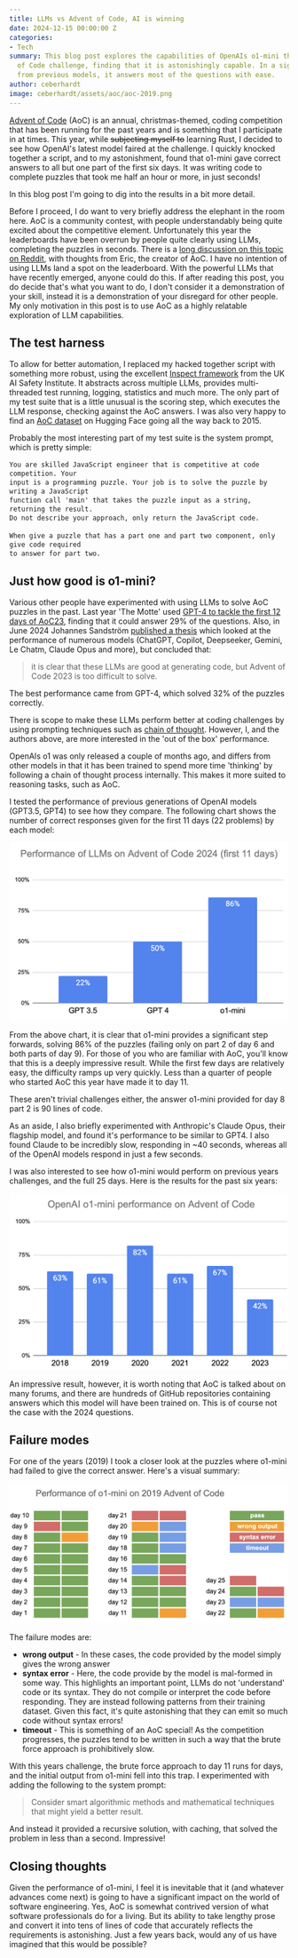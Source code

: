 ```yaml
---
title: LLMs vs Advent of Code, AI is winning
date: 2024-12-15 00:00:00 Z
categories:
- Tech
summary: This blog post explores the capabilities of OpenAIs o1-mini through the Advent
  of Code challenge, finding that it is astonishingly capable. In a significant step-up
  from previous models, it answers most of the questions with ease.
author: ceberhardt
image: ceberhardt/assets/aoc/aoc-2019.png
---
```


[Advent of Code](https://adventofcode.com/) (AoC) is an annual, christmas-themed, coding competition that has been running for the past years and is something that I participate in at times. This year, while ~~subjecting myself to~~ learning Rust, I decided to see how OpenAI's latest model faired at the challenge. I quickly knocked together a script, and to my astonishment, found that o1-mini gave correct answers to all but one part of the first six days. It was writing code to complete puzzles that took me half an hour or more, in just seconds!

In this blog post I'm going to dig into the results in a bit more detail.

Before I proceed, I do want to very briefly address the elephant in the room here. AoC is a community contest, with people understandably being quite excited about the competitive element. Unfortunately this year the leaderboards have been overrun by people quite clearly using LLMs, completing the puzzles in seconds. There is a [long discussion on this topic on Reddit](https://www.reddit.com/r/adventofcode/comments/1h9cub8/discussion_on_llm_cheaters/), with thoughts from Eric, the creator of AoC. I have no intention of using LLMs land a spot on the leaderboard. With the powerful LLMs that have recently emerged, anyone could do this. If after reading this post, you do decide that's what you want to do, I don't consider it a demonstration of your skill, instead it is a demonstration of your disregard for other people. My only motivation in this post is to use AoC as a highly relatable exploration of LLM capabilities.

## The test harness

To allow for better automation, I replaced my hacked together script with something more robust, using the excellent [Inspect framework](https://inspect.ai-safety-institute.org.uk/) from the UK AI Safety Institute. It abstracts across multiple LLMs, provides multi-threaded test running, logging, statistics and much more. The only part of my test suite that is a little unusual is the scoring step, which executes the LLM response, checking against the AoC answers. I was also very happy to find an [AoC dataset](https://huggingface.co/datasets/isavita/advent-of-code/) on Hugging Face going all the way back to 2015.

Probably the most interesting part of my test suite is the system prompt, which is pretty simple:

~~~
You are skilled JavaScript engineer that is competitive at code competition. Your
input is a programming puzzle. Your job is to solve the puzzle by writing a JavaScript
function call 'main' that takes the puzzle input as a string, returning the result.
Do not describe your approach, only return the JavaScript code.

When give a puzzle that has a part one and part two component, only give code required
to answer for part two.
~~~

## Just how good is o1-mini?

Various other people have experimented with using LLMs to solve AoC puzzles in the past. Last year 'The Motte' used [GPT-4 to tackle the first 12 days of AoC23](https://www.themotte.org/post/797/chatgpt-vs-advent-of-code), finding that it could answer 29% of the questions. Also, in June 2024 Johannes Sandström [published a thesis](https://www.diva-portal.org/smash/get/diva2:1870236/FULLTEXT01.pdf) which looked at the performance of numerous models (ChatGPT, Copilot, Deepseeker, Gemini, Le Chatm, Claude Opus and more), but concluded that:

> it is clear that these LLMs are good at generating code, but Advent of Code 2023 is too difficult to solve.

The best performance came from GPT-4, which solved 32% of the puzzles correctly. 

There is scope to make these LLMs perform better at coding challenges by using prompting techniques such as [chain of thought](https://en.wikipedia.org/wiki/Prompt_engineering#Chain-of-thought). However, I, and the authors above, are more interested in the 'out of the box' performance.

OpenAIs o1 was only released a couple of months ago, and differs from other models in that it has been trained to spend more time 'thinking' by following a chain of thought process internally. This makes it more suited to reasoning tasks, such as AoC.

I tested the performance of previous generations of OpenAI models (GPT3.5, GPT4) to see how they compare. The following chart shows the number of correct responses given for the first 11 days (22 problems) by each model:

![Comparing LLM performance in AOC 2024](/ceberhardt/assets/aoc/comparing-llms.png)

From the above chart, it is clear that o1-mini provides a significant step forwards, solving 86% of the puzzles (failing only on part 2 of day 6 and both parts of day 9). For those of you who are familiar with AoC, you'll know that this is a deeply impressive result. While the first few days are relatively easy, the difficulty ramps up very quickly. Less than a quarter of people who started AoC this year have made it to day 11.

These aren't trivial challenges either, the answer o1-mini provided for day 8 part 2 is 90 lines of code.

As an aside, I also briefly experimented with Anthropic's Claude Opus, their flagship model, and found it's performance to be similar to GPT4. I also found Claude to be incredibly slow, responding in ~40 seconds, whereas all of the OpenAI models respond in just a few seconds.

I was also interested to see how o1-mini would perform on previous years challenges, and the full 25 days. Here is the results for the past six years:

![Performance of o1-mini on previous Advent of Code competitions](/ceberhardt/assets/aoc/llm-vs-aoc.png)

An impressive result, however, it is worth noting that AoC is talked about on many forums, and there are hundreds of GitHub repositories containing answers which this model will have been trained on. This is of course not the case with the 2024 questions. 

## Failure modes

For one of the years (2019) I took a closer look at the puzzles where o1-mini had failed to give the correct answer. Here's a visual summary:

![Score card for o1-mini on Advent of Code](/ceberhardt/assets/aoc/aoc-2019.png)

The failure modes are:

 - **wrong output** - In these cases, the code provided by the model simply gives the wrong answer
 - **syntax error** - Here, the code provide by the model is mal-formed in some way. This highlights an important point, LLMs do not 'understand' code or its syntax. They do not compile or interpret the code before responding. They are instead following patterns from their training dataset. Given this fact, it's quite astonishing that they can emit so much code without syntax errors!
 - **timeout** - This is something of an AoC special! As the competition progresses, the puzzles tend to be written in such a way that the brute force approach is prohibitively slow.

 With this years challenge, the brute force approach to day 11 runs for days, and the initial output from o1-mini fell into this trap. I experimented with adding the following to the system prompt:

 > Consider smart algorithmic methods and mathematical techniques that might yield a better result.

And instead it provided a recursive solution, with caching, that solved the problem in less than a second. Impressive!

## Closing thoughts

Given the performance of o1-mini, I feel it is inevitable that it (and whatever advances come next) is going to have a significant impact on the world of software engineering. Yes, AoC is somewhat contrived version of what software professionals do for a living. But its ability to take lengthy prose and convert it into tens of lines of code that accurately reflects the requirements is astonishing. Just a few years back, would any of us have imagined that this would be possible?
